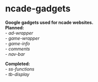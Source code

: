 # ncade-gadgets

**Google gadgets used for ncade websites.**
</br>
**Planned:**
</br>
*- ad-wrapper*
</br>
*- game-wrapper*
</br>
*- game-info*
</br>
*- comments*
</br>
*- nav-bar*

**Completed:**
</br>
*- ss-functions*
</br>
*- tb-display*
</br>
